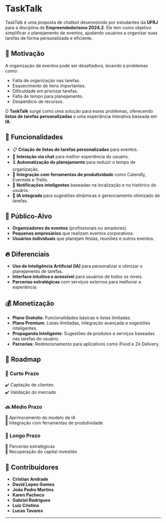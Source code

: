 # TaskTalk

TaskTalk é uma proposta de chatbot desenvolvido por estudantes da **UFRJ** para a disciplina de **Empreendedorismo 2024.2**. Ele tem como objetivo simplificar o planejamento de eventos, ajudando usuários a organizar suas tarefas de forma personalizada e eficiente.

## 📌 Motivação

A organização de eventos pode ser desafiadora, levando a problemas como:
- Falta de organização nas tarefas.
- Esquecimento de itens importantes.
- Dificuldade em priorizar tarefas.
- Falta de tempo para planejamento.
- Desperdício de recursos.

O **TaskTalk** surge como uma solução para esses problemas, oferecendo **listas de tarefas personalizadas** e uma experiência interativa baseada em **IA**.

## 🎯 Funcionalidades

- 📋 **Criação de listas de tarefas personalizadas** para eventos.
- 💬 **Interação via chat** para melhor experiência do usuário.
- ⏳ **Automatização do planejamento** para reduzir o tempo de organização.
- 📅 **Integração com ferramentas de produtividade** como Calendly, Evernote e Trello.
- 🔔 **Notificações inteligentes** baseadas na localização e no histórico do usuário.
- 🤖 **IA integrada** para sugestões dinâmicas e gerenciamento otimizado de tarefas.

## 🎯 Público-Alvo

- **Organizadores de eventos** (profissionais ou amadores).
- **Pequenos empresários** que realizam eventos corporativos.
- **Usuários individuais** que planejam festas, reuniões e outros eventos.

## 🔥 Diferenciais

- **Uso de Inteligência Artificial (IA)** para personalizar e otimizar o planejamento de tarefas.
- **Interface intuitiva e acessível** para usuários de todos os níveis.
- **Parcerias estratégicas** com serviços externos para melhorar a experiência.

## 💰 Monetização

- **Plano Gratuito**: Funcionalidades básicas e listas limitadas.
- **Plano Premium**: Listas ilimitadas, integração avançada e sugestões inteligentes.
- **Propaganda Inteligente**: Sugestões de produtos e serviços baseadas nas tarefas do usuário.
- **Parcerias**: Redirecionamento para aplicativos como iFood e Zé Delivery.

## 🚀 Roadmap

### 📍 Curto Prazo
✔️ Captação de clientes  
✔️ Validação do mercado  

### 🔜 Médio Prazo
🔹 Aprimoramento do modelo de IA  
🔹 Integração com ferramentas de produtividade  

### 📌 Longo Prazo
🔹 Parcerias estratégicas  
🔹 Recuperação do capital investido  

## 🤝 Contribuidores

- **Cristian Andrade**
- **David Lopes Gomes**
- **João Pedro Martins**
- **Karen Pacheco**
- **Gabriel Rodrigues**
- **Luiz Cristino**
- **Lucas Tavares**


---
